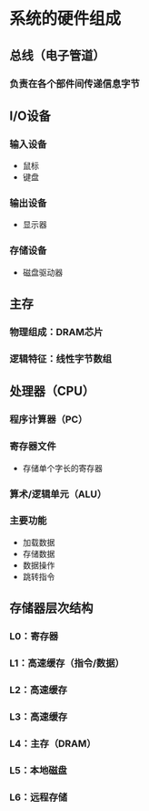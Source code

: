 # 系统的硬件组成

## 总线（电子管道）

### 负责在各个部件间传递信息字节

## I/O设备

### 输入设备

- 鼠标
- 键盘

### 输出设备

- 显示器

### 存储设备

- 磁盘驱动器

## 主存

### 物理组成：DRAM芯片

### 逻辑特征：线性字节数组

## 处理器（CPU）

### 程序计算器（PC）

### 寄存器文件

- 存储单个字长的寄存器

### 算术/逻辑单元（ALU）

### 主要功能

- 加载数据
- 存储数据
- 数据操作
- 跳转指令

## 存储器层次结构

### L0：寄存器

### L1：高速缓存（指令/数据）

### L2：高速缓存

### L3：高速缓存

### L4：主存（DRAM）

### L5：本地磁盘

### L6：远程存储

